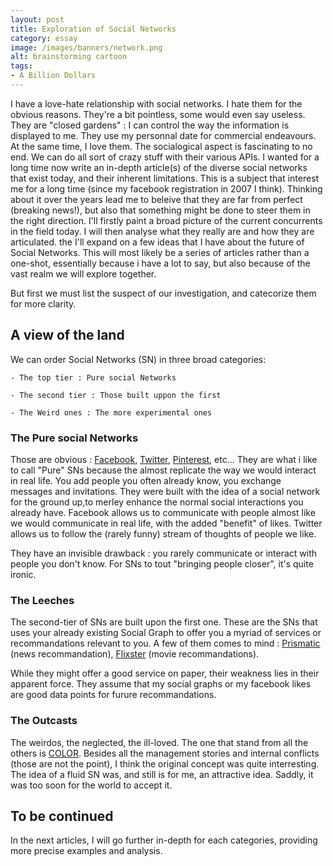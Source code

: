```yaml
---
layout: post
title: Exploration of Social Networks
category: essay
image: /images/banners/network.png
alt: brainstorming cartoon
tags:
- A Billion Dollars
---
```


I have a love-hate relationship with social networks. I hate them for the obvious reasons. They're a bit pointless, some would even say useless. They are
"closed gardens" : I can control the way the information is displayed to me. They use my personnal date for commercial endeavours.
At the same time, I love them. The socialogical aspect is fascinating to no end. We can do all sort of crazy stuff with their various APIs.
I wanted for a long time now write an in-depth article(s) of the diverse social networks that exist today, and their inherent limitations.
This is a subject that interest me for a long time (since my facebook registration in 2007 I think). Thinking about it over the years lead me to beleive
that they are far from perfect (breaking news!), but also that something might be done to steer them in the right direction. I'll firstly paint a broad picture
of the current concurrents in the field today. I will then analyse what they really are and how they are articulated. the I'll expand on a few ideas that
I have about the future of Social Networks.
This will most likely be a series of articles rather than a one-shot, essentially because i have a lot to say, but also
because of the vast realm we will explore together.

But first we must list the suspect of our investigation, and catecorize them for more clarity.

## A view of the land

We can order Social Networks (SN) in three broad categories:

   	- The top tier : Pure social Networks

   	- The second tier : Those built uppon the first

   	- The Weird ones : The more experimental ones

### The Pure social Networks

Those are obvious : [Facebook](http://facebook.com), [Twitter](http://twitter.com), [Pinterest](http://pinterest.com), etc...
They are what i like to call "Pure" SNs because the almost replicate the way we would interact in real life. You add people you often already know,
you exchange messages and invitations.
They were built with the idea of a social network for the ground up,to merley enhance the normal social interactions you already have.
Facebook allows us to communicate with people almost like we would communicate in real life, with the added "benefit" of likes.
Twitter allows us to follow the (rarely funny) stream of thoughts of people we like.

They have an invisible drawback : you rarely communicate or interact with people you don't know.
For SNs to tout "bringing people closer", it's quite ironic.

### The Leeches

The second-tier of SNs are built upon the first one. These are the SNs that uses your already existing Social Graph to offer you a myriad of services or recommandations relevant to you.
A few of them comes to mind : [Prismatic](http://getprismatic.com/) (news recommandation), [Flixster](http://www.flixster.com/) (movie recommandations).

While they might offer a good service on paper, their weakness lies in their apparent force.
They assume that my social graphs or my facebook likes are good data points for furure recommandations.

### The Outcasts

The weirdos, the neglected, the ill-loved.
The one that stand from all the others is [COLOR](/essay/2013/02/28/post-mortem-of-a-colourful-network.html).
Besides all the management stories and internal conflicts (those are not the point), I think the original concept was quite interresting.
The idea of a fluid SN was, and still is for me, an attractive idea. Saddly, it was too soon for the world to accept it.


## To be continued

In the next articles, I will go further in-depth for each categories, providing more precise examples and analysis.
